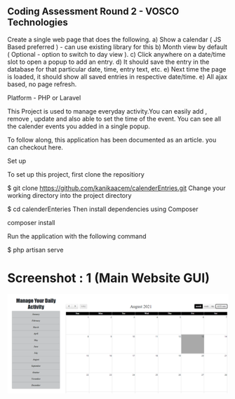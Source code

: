 ## Coding Assessment Round 2 - VOSCO Technologies
Create a single web page that does the following.
a) Show a calendar ( JS Based preferred ) - can use existing library for this
b) Month view by default ( Optional - option to switch to day view ).
c) Click anywhere on a date/time slot to open a popup to add an entry. 
d) It should save the entry in the database for that particular date, time, entry text, etc.
e) Next time the page is loaded, it should show all saved entries in respective date/time.
e) All ajax based, no page refresh.

Platform  - PHP or Laravel

This Project is used to manage everyday activity.You can easily add , remove , update  and also able to set the time of the event.
You can see all the calender events you added in a single popup.

To follow along, this application has been documented as an article. you can checkout here.

Set up

To set up this project, first clone the repositiory

$ git clone https://github.com/kanikaacem/calenderEntries.git
Change your working directory into the project directory

$ cd calenderEnteries
Then install dependencies using Composer

composer install

Run the application with the following command

$ php artisan serve

# Screenshot : 1 (Main Website GUI)
<p align="center"><img src="https://github.com/kanikaacem/calenderEntries/blob/main/c1.PNG" width="auto"></a></p>


